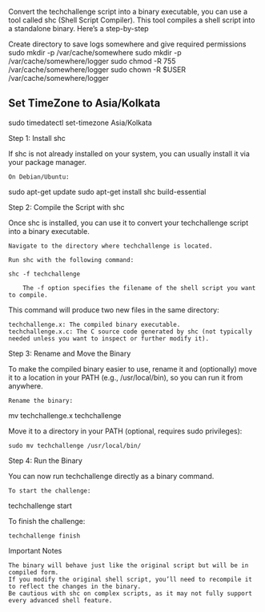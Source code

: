 Convert the techchallenge script into a binary executable, you can use a tool called shc (Shell Script Compiler). This tool compiles a shell script into a standalone binary. Here’s a step-by-step 

Create directory to save logs somewhere and give required permissions
sudo mkdir -p /var/cache/somewhere
sudo mkdir -p /var/cache/somewhere/logger
sudo chmod -R 755 /var/cache/somewhere/logger
sudo chown -R $USER /var/cache/somewhere/logger

## Set TimeZone to Asia/Kolkata
sudo timedatectl set-timezone Asia/Kolkata

Step 1: Install shc

If shc is not already installed on your system, you can usually install it via your package manager.

    On Debian/Ubuntu:

sudo apt-get update
sudo apt-get install shc build-essential

Step 2: Compile the Script with shc

Once shc is installed, you can use it to convert your techchallenge script into a binary executable.

    Navigate to the directory where techchallenge is located.

    Run shc with the following command:

    shc -f techchallenge

        The -f option specifies the filename of the shell script you want to compile.

This command will produce two new files in the same directory:

    techchallenge.x: The compiled binary executable.
    techchallenge.x.c: The C source code generated by shc (not typically needed unless you want to inspect or further modify it).

Step 3: Rename and Move the Binary

To make the compiled binary easier to use, rename it and (optionally) move it to a location in your PATH (e.g., /usr/local/bin), so you can run it from anywhere.

    Rename the binary:

mv techchallenge.x techchallenge

Move it to a directory in your PATH (optional, requires sudo privileges):

    sudo mv techchallenge /usr/local/bin/

Step 4: Run the Binary

You can now run techchallenge directly as a binary command.

    To start the challenge:

techchallenge start

To finish the challenge:

    techchallenge finish

Important Notes

    The binary will behave just like the original script but will be in compiled form.
    If you modify the original shell script, you’ll need to recompile it to reflect the changes in the binary.
    Be cautious with shc on complex scripts, as it may not fully support every advanced shell feature.
